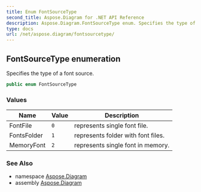 ```yaml
---
title: Enum FontSourceType
second_title: Aspose.Diagram for .NET API Reference
description: Aspose.Diagram.FontSourceType enum. Specifies the type of a font source
type: docs
url: /net/aspose.diagram/fontsourcetype/
---
```

## FontSourceType enumeration

Specifies the type of a font source.

```csharp
public enum FontSourceType
```

### Values

| Name | Value | Description |
| --- | --- | --- |
| FontFile | `0` | represents single font file. |
| FontsFolder | `1` | represents folder with font files. |
| MemoryFont | `2` | represents single font in memory. |

### See Also

* namespace [Aspose.Diagram](../../aspose.diagram/)
* assembly [Aspose.Diagram](../../)


